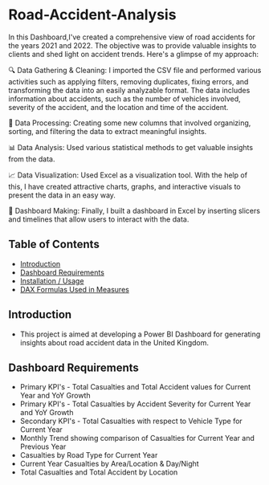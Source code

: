 
# Road-Accident-Analysis
In this Dashboard,I've created a comprehensive view of road accidents for the years 2021 and 2022. The objective was to provide valuable insights to clients and shed light on accident trends. Here's a glimpse of my approach:

🔍 Data Gathering & Cleaning:
I imported the CSV file and performed various activities such as applying filters, removing duplicates, fixing errors, and transforming the data into an easily analyzable format. The data includes information about accidents, such as the number of vehicles involved, severity of the accident, and the location and time of the accident.


🔄 Data Processing:
Creating some new columns that involved organizing, sorting, and filtering the data to extract meaningful insights.


📊 Data Analysis: 
Used various statistical methods to get valuable insights from the data.

📈 Data Visualization: 
Used Excel as a visualization tool. With the help of this, I have created attractive charts, graphs, and interactive visuals to present the data in an easy way.

🔄 Dashboard Making: 
Finally, I built a dashboard in Excel by inserting slicers and timelines that allow users to interact with the data.

## Table of Contents
* [Introduction](#Introduction)
* [Dashboard Requirements](#Dashboard-Requirements)
* [Installation / Usage](#Installation--Usage)
* [DAX Formulas Used in Measures](#DAX-Formulas-Used-in-Measures)

## Introduction
* This project is aimed at developing a Power BI Dashboard for generating insights about road accident data in the United Kingdom.

## Dashboard Requirements
* Primary KPI's - Total Casualties and Total Accident values for Current Year and YoY Growth
* Primary KPI's - Total Casualties by Accident Severity for Current Year and YoY Growth
* Secondary KPI's - Total Casualties with respect to Vehicle Type for Current Year
* Monthly Trend showing comparison of Casualties for Current Year and Previous Year
* Casualties by Road Type for Current Year
* Current Year Casualties by Area/Location & Day/Night
* Total Casualties and Total Accident by Location


